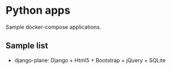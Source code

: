 # Python apps

Sample docker-compose applications.

## Sample list

* django-plane: Django + Html5 + Bootstrap + jQuery + SQLite
